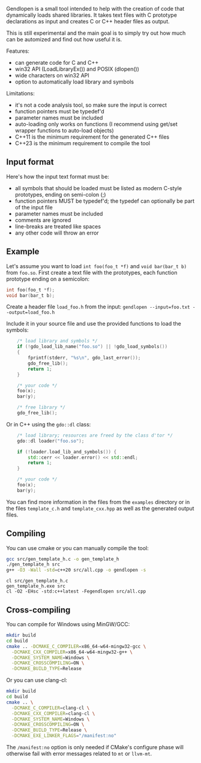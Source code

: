 Gendlopen is a small tool intended to help with the creation of code that
dynamically loads shared libraries.
It takes text files with C prototype declarations as input and creates C or C++
header files as output.

This is still experimental and the main goal is to simply try out how much can
be automized and find out how useful it is.

Features:
 * can generate code for C and C++
 * win32 API (LoadLibraryEx()) and POSIX (dlopen())
 * wide characters on win32 API
 * option to automatically load library and symbols

Limitations:
 * it's not a code analysis tool, so make sure the input is correct
 * function pointers must be typedef'd
 * parameter names must be included
 * auto-loading only works on functions (I recommend using get/set wrapper functions to auto-load objects)
 * C++11 is the minimum requirement for the generated C++ files
 * C++23 is the minimum requirement to compile the tool


Input format
------------

Here's how the input text format must be:

 * all symbols that should be loaded must be listed as modern C-style prototypes, ending on semi-colon (;)
 * function pointers MUST be typedef'd; the typedef can optionally be part of the input file
 * parameter names must be included
 * comments are ignored
 * line-breaks are treated like spaces
 * any other code will throw an error


Example
-------

Let's assume you want to load `int foo(foo_t *f)` and `void bar(bar_t b)` from `foo.so`.
First create a text file with the prototypes, each function prototype ending on a semicolon:

``` C
int foo(foo_t *f);
void bar(bar_t b);
```

Create a header file `load_foo.h` from the input:
`gendlopen --input=foo.txt --output=load_foo.h`

Include it in your source file and use the provided functions to load the symbols:
``` C
    /* load library and symbols */
    if (!gdo_load_lib_name("foo.so") || !gdo_load_symbols())
    {
        fprintf(stderr, "%s\n", gdo_last_error());
        gdo_free_lib();
        return 1;
    }

    /* your code */
    foo(x);
    bar(y);

    /* free library */
    gdo_free_lib();
```

Or in C++ using the `gdo::dl` class:
``` C++
    /* load library; resources are freed by the class d'tor */
    gdo::dl loader("foo.so");

    if (!loader.load_lib_and_symbols()) {
        std::cerr << loader.error() << std::endl;
        return 1;
    }

    /* your code */
    foo(x);
    bar(y);
```

You can find more information in the files from the `examples` directory or
in the files `template_c.h` and `template_cxx.hpp` as well as the generated
output files.


Compiling
---------

You can use cmake or you can manually compile the tool:
``` sh
gcc src/gen_template_h.c -o gen_template_h
./gen_template_h src
g++ -O3 -Wall -std=c++20 src/all.cpp -o gendlopen -s
```
```
cl src/gen_template_h.c
gen_template_h.exe src
cl -O2 -EHsc -std:c++latest -Fegendlopen src/all.cpp
```


Cross-compiling
---------------

You can compile for Windows using MinGW/GCC:
``` sh
mkdir build
cd build
cmake .. -DCMAKE_C_COMPILER=x86_64-w64-mingw32-gcc \
  -DCMAKE_CXX_COMPILER=x86_64-w64-mingw32-g++ \
  -DCMAKE_SYSTEM_NAME=Windows \
  -DCMAKE_CROSSCOMPILING=ON \
  -DCMAKE_BUILD_TYPE=Release
```

Or you can use clang-cl:
``` sh
mkdir build
cd build
cmake .. \
  -DCMAKE_C_COMPILER=clang-cl \
  -DCMAKE_CXX_COMPILER=clang-cl \
  -DCMAKE_SYSTEM_NAME=Windows \
  -DCMAKE_CROSSCOMPILING=ON \
  -DCMAKE_BUILD_TYPE=Release \
  -DCMAKE_EXE_LINKER_FLAGS="/manifest:no"
```

The `/manifest:no` option is only needed if CMake's configure phase will otherwise
fail with error messages related to `mt` or `llvm-mt`.

